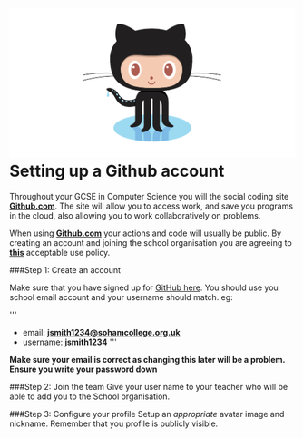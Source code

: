 ![Octocat](../images/octocat.png)Setting up a Github account
=================

Throughout your GCSE in Computer Science you will the social coding site **[Github.com](www.github.com)**. The site will allow you to access work, and save you programs in the cloud, also allowing you to work collaboratively on problems.

When using **[Github.com](www.github.com)** your actions and code will usually be public. By creating an account and joining the school organisation you are agreeing to **[this](https://github.com/Soham-Village-College/Acceptable-Use-Policy/blob/master/AUP.md)** acceptable use policy.

###Step 1: Create an account

Make sure that you have signed up for [GitHub here](https://github.com/). You should use you school email account and your username should match. eg:

'''
- email: **jsmith1234@sohamcollege.org.uk** 
- username: **jsmith1234**
'''

**Make sure your email is correct as changing this later will be a problem. Ensure you write your password down**

###Step 2: Join the team
Give your user name to your teacher who will be able to add you to the School organisation.

###Step 3: Configure your profile
Setup an *appropriate* avatar image and nickname. Remember that you profile is publicly visible.
